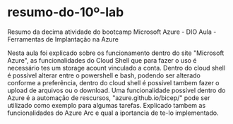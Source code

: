 # resumo-do-10º-lab
Resumo da decima atividade do bootcamp Microsoft Azure - DIO
Aula - Ferramentas de Implantação na Azure

Nesta aula foi explicado sobre os funcionamento dentro do site "Microsoft Azure", as funcionalidades do Cloud Shell que para fazer o uso é necessário tes um storage acount vinculado a conta. Dentro do cloud shell é possível alterar entre o powershell e bash, podendo ser alterado conforme a preferência, dentro do cloud shell é possível tambem fazer o upload de arquivos ou o download.
Uma funcionalidade possível dentro do Azure é a automação de rescursos, "azure.github.io/bicep/" pode ser utilizado como exemplo para algumas tarefas. Explicado tambem as funcionalidades do Azure Arc e qual a iportancia de te-lo implementado.
